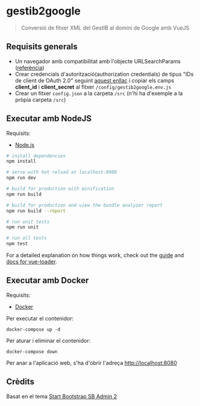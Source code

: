 # gestib2google

> Conversió de fitxer XML del GestIB al domini de Google amb VueJS

## Requisits generals
* Un navegador amb compatibilitat amb l'objecte URLSearchParams ([referència](https://developer.mozilla.org/en-US/docs/Web/API/URLSearchParams))
* Crear credencials d'autorització(authorization credentials) de tipus "IDs de client de OAuth 2.0" seguint [aquest enllaç](https://console.developers.google.com/apis/credentials) i copiar els camps **client_id** i **client_secret** al fitxer `/config/gestib2google.env.js`
* Crear un fitxer `config.json` a la carpeta `/src` (n'hi ha d'exemple a la pròpia carpeta `/src`)

## Executar amb NodeJS
Requisits:
* [Node.js](https://nodejs.org/)

``` bash
# install dependencies
npm install

# serve with hot reload at localhost:8080
npm run dev

# build for production with minification
npm run build

# build for production and view the bundle analyzer report
npm run build --report

# run unit tests
npm run unit

# run all tests
npm test
```

For a detailed explanation on how things work, check out the [guide](http://vuejs-templates.github.io/webpack/) and [docs for vue-loader](http://vuejs.github.io/vue-loader).

## Executar amb Docker
Requisits: 
* [Docker](https://docs.docker.com/install/)

Per executar el contenidor:
```
docker-compose up -d
```

Per aturar i eliminar el contenidor:
```
docker-compose down
```

Per anar a l'aplicació web, s'ha d'obrir l'adreça [http://localhost:8080](http://localhost:8080)

## Crèdits
Basat en el tema [Start Bootstrap SB Admin 2](https://github.com/BlackrockDigital/startbootstrap-sb-admin-2)